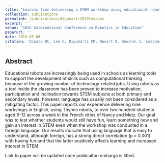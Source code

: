 ```yaml
---
title: "Lessons from delivering a STEM workshop using educational robots given language limitations"
collection: publications
permalink: /publications/digumarti2019lessons
excerpt: ''
venue: "10th International Conference on Robotics in Education"
paperurl: ''
date: 2018-03-06
citation: 'Zapata DC, Lee C, Digumarti KM, Hauert S, Boushel C. Lessons from delivering a STEM workshop using educational robots given language limitations. 10th International Conference on Robotics in Education. 2019.'
---
```


## Abstract
Educational robots are increasingly being used in schools as learning tools to support the development of skills such as computational thinking because of the growing number of technology-related jobs. Using robots as a tool inside the classroom has been proved to increase motivation, participation and inclination towards STEM subjects at both primary and secondary levels; however, language has usually not been considered as a mitigating factor. This paper reports our experience delivering nine workshops in English, using Thymio robots, to over two hundred students aged 9-12 across a week in the French cities of Nancy and Metz. Our goal was to test whether students would still have fun, learn something new and gain an interest in STEM even when the workshop was conducted in a foreign language. Our results indicate that using language that is easy to understand, although foreign, has a strong direct correlation (p = 0.001) with having fun and that the latter positively affects learning and increased interest in STEM

Link to paper will be updated once publicaiton embargo is lifted.